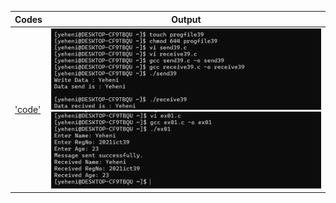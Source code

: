 | Codes | Output |
|-------|--------|
|['code'](./Codes/code.c)|![1.png](./Outputs/1.png)![2.png](./Outputs/2.png)|

